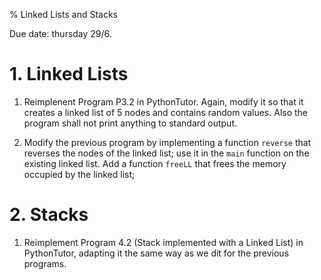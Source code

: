 % Linked Lists and Stacks 

Due date: thursday 29/6.

# 1. Linked Lists

 1. Reimplenent Program P3.2 in PythonTutor. Again, modify it so that
    it creates a linked list of 5 nodes and contains random values.
    Also the program shall not print anything to standard output.

 2. Modify the previous program by implementing a function `reverse`
    that reverses the nodes of the linked list; use it in the `main` function
    on the existing linked list.
    Add a function `freeLL` that frees the memory occupied by the linked list;

# 2. Stacks

 1. Reimplement Program 4.2 (Stack implemented with a Linked List)
    in PythonTutor, adapting it the same way as we dit for the previous
    programs.




